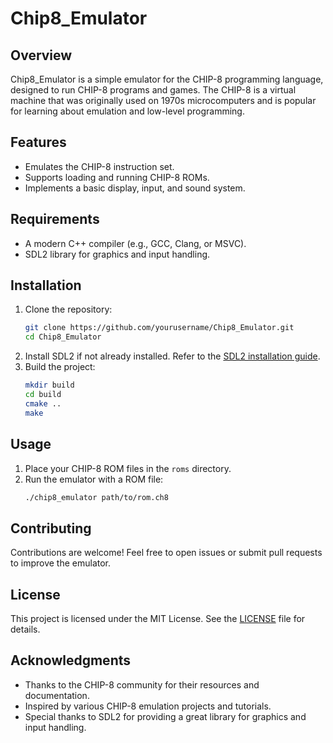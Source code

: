 # Chip8_Emulator
## Overview
Chip8_Emulator is a simple emulator for the CHIP-8 programming language, designed to run CHIP-8 programs and games. The CHIP-8 is a virtual machine that was originally used on 1970s microcomputers and is popular for learning about emulation and low-level programming.

## Features
- Emulates the CHIP-8 instruction set.
- Supports loading and running CHIP-8 ROMs.
- Implements a basic display, input, and sound system.

## Requirements
- A modern C++ compiler (e.g., GCC, Clang, or MSVC).
- SDL2 library for graphics and input handling.

## Installation
1. Clone the repository:
    ```bash
    git clone https://github.com/yourusername/Chip8_Emulator.git
    cd Chip8_Emulator
    ```
2. Install SDL2 if not already installed. Refer to the [SDL2 installation guide](https://wiki.libsdl.org/Installation).
3. Build the project:
    ```bash
    mkdir build
    cd build
    cmake ..
    make
    ```

## Usage
1. Place your CHIP-8 ROM files in the `roms` directory.
2. Run the emulator with a ROM file:
    ```bash
    ./chip8_emulator path/to/rom.ch8
    ```

## Contributing
Contributions are welcome! Feel free to open issues or submit pull requests to improve the emulator.

## License
This project is licensed under the MIT License. See the [LICENSE](LICENSE) file for details.

## Acknowledgments
- Thanks to the CHIP-8 community for their resources and documentation.
- Inspired by various CHIP-8 emulation projects and tutorials.
- Special thanks to SDL2 for providing a great library for graphics and input handling.

